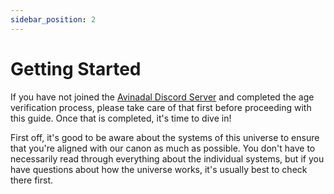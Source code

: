 ```yaml
---
sidebar_position: 2
---
```



# Getting Started

If you have not joined the [Avinadal Discord Server](https://discord.gg/avinadal) and completed the age verification process, please take care of that first before proceeding with this guide. Once that is completed, it's time to dive in!

First off, it's good to be aware about the systems of this universe to ensure that you're aligned with our canon as much as possible. You don't have to necessarily read through everything about the individual systems, but if you have questions about how the universe works, it's usually best to check there first.

<!-- <Cards>
  <Card title="Creature System" href="/the-systems/creature-system" />
  <Card title="Language System" href="/the-systems/language-system" />
  <Card title="Magic System" href="/the-systems/magic-system" />
  <Card title="Travel System" href="/the-systems/travel-system" />
</Cards> -->